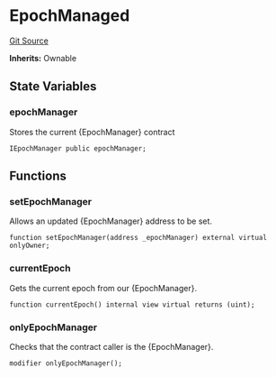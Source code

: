 # EpochManaged
[Git Source](https://github.com/FloorDAO/floor-v2/blob/fd4de86a192de96d73fe2e56a84ec542b57b1c69/src/contracts/utils/EpochManaged.sol)

**Inherits:**
Ownable


## State Variables
### epochManager
Stores the current {EpochManager} contract


```solidity
IEpochManager public epochManager;
```


## Functions
### setEpochManager

Allows an updated {EpochManager} address to be set.


```solidity
function setEpochManager(address _epochManager) external virtual onlyOwner;
```

### currentEpoch

Gets the current epoch from our {EpochManager}.


```solidity
function currentEpoch() internal view virtual returns (uint);
```

### onlyEpochManager

Checks that the contract caller is the {EpochManager}.


```solidity
modifier onlyEpochManager();
```

